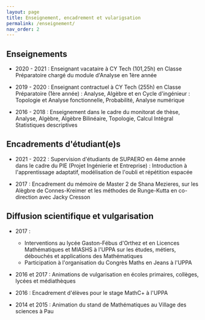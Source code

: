 ```yaml
---
layout: page
title: Enseignement, encadrement et vularigsation
permalink: /enseignement/
nav_order: 2
---
```


## Enseignements

- 2020 - 2021 : Enseignant vacataire à CY Tech (101,25h) en Classe Préparatoire chargé du module d'Analyse en 1ère année 

- 2019 - 2020 : Enseignant contractuel à CY Tech (255h) en Classe Préparatoire (1ère année) : Analyse, Algèbre et en Cycle d'ingénieur : Topologie et Analyse fonctionnelle, Probabilité, Analyse numérique

- 2016 - 2018 : Enseignement dans le cadre du monitorat de thèse, Analyse, Algèbre, Algèbre Bilinéaire, Topologie, Calcul Intégral Statistiques descriptives

## Encadrements d'étudiant(e)s

- 2021 - 2022 : Supervision d'étudiants de SUPAERO en 4ème année dans le cadre du PIE (Projet Ingénierie et Entreprise) : Introduction à l'apprentissage adaptatif, modélisation de l'oubli et répétition espacée 

- 2017 : Encadrement du mémoire de Master 2 de Shana Mezieres, sur les Alègbre de Connes-Kreimer et les méthodes de Runge-Kutta en co-direction avec Jacky Cresson 

## Diffusion scientifique et vulgarisation 

- 2017 : 
   * Interventions au lycée Gaston-Fébus d'Orthez et en Licences Mathématiques et MIASHS à l'UPPA sur les études, métiers, débouchés et applications des Mathématiques  
   * Participation à l'organisation du Congrès Maths en Jeans à l'UPPA

- 2016 et 2017 : Animations de vulgarisation en écoles primaires, collèges, lycées et médiathèques

- 2016 : Encadrement d'élèves pour le stage MathC+ à l'UPPA 

- 2014 et 2015 : Animation du stand de Mathématiques au Village des sciences à Pau 